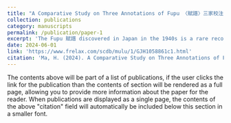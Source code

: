 ```yaml
---
title: "A Comparative Study on Three Annotations of Fupu 〈賦譜〉三家校注平議"
collection: publications
category: manuscripts
permalink: /publication/paper-1
excerpt: 'The Fupu 賦譜 discovered in Japan in the 1940s is a rare record of various norms for writing Fu 賦 by people at that time, which enables us to better understand the structural characteristics of the Tang Dynasty''s Lufu 律賦. Currently, there are mainly three kinds of annotations of the Fupu that are commonly used, They are A Brief Introduction of Fu Pu by Stephen R. Bokenkamp, Annotations of Fupu by Bowei Zhang 張伯偉, and Annotations of the Manuscripts of Fupu in Tang Dynasty by Hanglun Zhan 詹杭倫. This article compares the three most commonly used Fupu annotations in the academic circle, reviews the three annotations, and discuss the influence of the differences of the three kinds of annotations on academic research.'
date: 2024-06-01
link: 'https://www.frelax.com/scdb/mulu/1/GJH1058861c1.html'
citation: 'Ma, H. (2024). A Comparative Study on Three Annotations of Fupu. *Newsletter for International China Studies*, 28, 371-380.'
---
```


The contents above will be part of a list of publications, if the user clicks the link for the publication than the contents of section will be rendered as a full page, allowing you to provide more information about the paper for the reader. When publications are displayed as a single page, the contents of the above "citation" field will automatically be included below this section in a smaller font.
